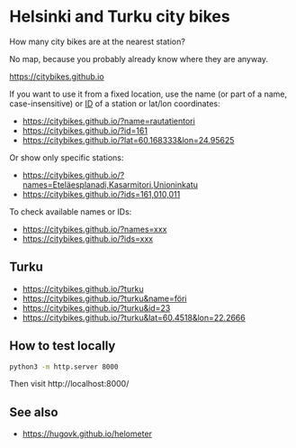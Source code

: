 # Helsinki and Turku city bikes

How many city bikes are at the nearest station?

No map, because you probably already know where they are anyway.

https://citybikes.github.io

If you want to use it from a fixed location, use the name (or part of a name,
case-insensitive) or [ID](https://citybikes.github.io/stations.txt) of a station or
lat/lon coordinates:

- https://citybikes.github.io/?name=rautatientori
- https://citybikes.github.io/?id=161
- https://citybikes.github.io/?lat=60.168333&lon=24.95625

Or show only specific stations:

- https://citybikes.github.io/?names=Eteläesplanadi,Kasarmitori,Unioninkatu
- https://citybikes.github.io/?ids=161,010,011

To check available names or IDs:

- https://citybikes.github.io/?names=xxx
- https://citybikes.github.io/?ids=xxx

## Turku

- https://citybikes.github.io/?turku
- https://citybikes.github.io/?turku&name=föri
- https://citybikes.github.io/?turku&id=23
- https://citybikes.github.io/?turku&lat=60.4518&lon=22.2666

## How to test locally

```sh
python3 -m http.server 8000
```

Then visit http://localhost:8000/

## See also

- https://hugovk.github.io/helometer
